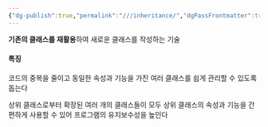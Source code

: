 ```yaml
---
{"dg-publish":true,"permalink":"///inheritance/","dgPassFrontmatter":true}
---
```



**기존의 클래스를 재활용**하여 새로운 클래스를 작성하는 기술

#### 특징

코드의 중복을 줄이고 동일한 속성과 기능을 가진 여러 클래스를 쉽게 관리할 수 있도록 돕는다

상위 클래스로부터 확장된 여러 개의 클래스들이 모두 상위 클래스의 속성과 기능을 간편하게 사용할 수 있어 프로그램의 유지보수성을 높인다
